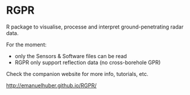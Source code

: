 # RGPR
R package to visualise, processe and interpret ground-penetrating radar data.

For the moment:

* only the Sensors & Software files can be read
* RGPR only support reflection data (no cross-borehole GPR)

Check the companion website for more info, tutorials, etc.

http://emanuelhuber.github.io/RGPR/

